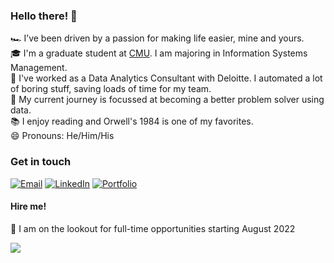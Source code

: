 ### Hello there! 👋

🏎 I’ve been driven by a passion for making life easier, mine and yours.  
🎓 I'm a graduate student at [CMU](https://www.cmu.edu/). I am majoring in Information Systems Management.  
🔭 I've worked as a Data Analytics Consultant with Deloitte. I automated a lot of boring stuff, saving loads of time for my team.  
🌱 My current journey is focussed at becoming a better problem solver using data.  
📚 I enjoy reading and Orwell's 1984 is one of my favorites.  
😄 Pronouns: He/Him/His

### Get in touch

[![Email](https://img.shields.io/badge/namanarora@cmu.edu-D14836?style=flat-square&logo=gmail&logoColor=white&label=Email)](mailto:namanarora@cmu.edu)
[![LinkedIn](https://img.shields.io/badge/naman--arora-0077B5?style=flat-square&logo=linkedin&logoColor=white&label=LinkedIn)](https://www.linkedin.com/in/naman-arora/)
[![Portfolio](https://img.shields.io/badge/namanarora.me-000000?style=flat-square&logo=About.me&logoColor=white&label=Portfolio)](https://namanarora.me/)

#### Hire me!

  👀 I am on the lookout for full-time opportunities starting August 2022
  
  
![](https://hit.yhype.me/github/profile?user_id=85018020)

<!--
**namanarora97/namanarora97** is a ✨ _special_ ✨ repository because its `README.md` (this file) appears on your GitHub profile.

Here are some ideas to get you started:

- 🔭 I’m currently working on ...
- 🌱 I’m currently learning ...
- 👯 I’m looking to collaborate on ...
- 🤔 I’m looking for help with ...
- 💬 Ask me about ...
- 📫 How to reach me: ...
- 😄 Pronouns: ...
- ⚡ Fun fact: ...
-->
